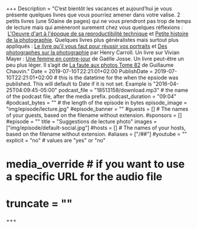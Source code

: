 +++
Description = "C’est bientôt les vacances et aujourd’hui je vous présente quelques livres que vous pourriez amener dans votre valise. 2 petits livres (une 50aine de pages) qui ne vous prendront pas trop de temps de lecture mais qui amèneront surement chez vous quelques réflexions :  [L'Oeuvre d'art à l'époque de sa reproductibilité technique](https://amzn.to/2JsTcsI) et [Petite histoire de la photographie](https://amzn.to/2xMBGJ7). Quelques livres plus généralistes mais surtout plus appliqués : [Le livre qu’il vous faut pour réussir vos portraits](https://amzn.to/2YUWhH6) et [Des photographes sur la photographie](https://amzn.to/2JrzPjB) par Henry Carroll. Un livre sur Vivian Mayer : [Une femme en contre-jour](https://amzn.to/2YL7avl) de Gaëlle Josse. Un livre peut-être un peu plus léger. Il s’agit de  [La faute aux photos Tome 82](https://amzn.to/2JqabvQ) de Guillaume Chauvin."
Date = 2019-07-10T22:21:01+02:00
PublishDate = 2019-07-10T22:21:01+02:00 # this is the datetime for the when the epsiode was published. This will default to Date if it is not set. Example is "2016-04-25T04:09:45-05:00"
podcast_file = "18513158/download.mp3" # the name of the podcast file, after the media prefix.
podcast_duration = "09:04"
#podcast_bytes = "" # the length of the episode in bytes
episode_image = "img/episode/lecture.jpg"
#episode_banner = ""
#guests = [] # The names of your guests, based on the filename without extension.
#sponsors = []
#episode = ""
title = "Suggestions de lecture photo"
images = ["img/episode/default-social.jpg"]
#hosts = [] # The names of your hosts, based on the filename without extension.
#aliases = ["/##"]
#youtube = ""
explicit = "no" # values are "yes" or "no"
# media_override # if you want to use a specific URL for the audio file
# truncate = ""
+++
